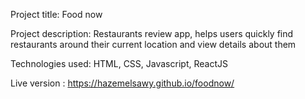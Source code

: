Project title: Food now

Project description: Restaurants review app, helps users quickly find restaurants around their current location and view details about them

Technologies used: HTML, CSS, Javascript, ReactJS

Live version : https://hazemelsawy.github.io/foodnow/
